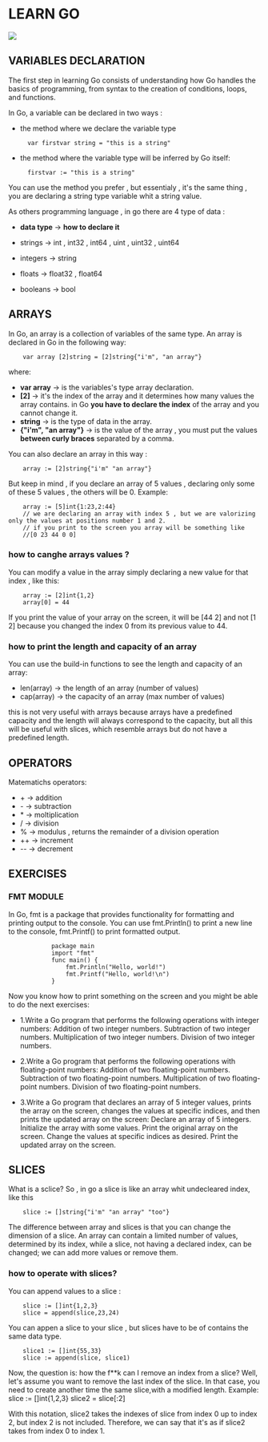 # LEARN GO  
![](https://www.filepicker.io/api/file/O8dz87hXSheB05h3nO4M)
## **VARIABLES DECLARATION**
The first step in learning Go consists of understanding how Go handles the basics of programming, from syntax to the creation of conditions, loops, and functions.

In Go, a variable can be declared in two ways :
- the method where we declare the variable type

        var firstvar string = "this is a string"

- the method where the variable type will be inferred by Go itself:

        firstvar := "this is a string" 

You can use the method you prefer , but essentialy , it's the same thing , you are declaring a string type variable whit a string value.

As others programming language , in go there are 4 type of data :

- **data type** -> **how to declare it**

- strings -> int , int32 , int64 , uint , uint32 , uint64 
- integers -> string
- floats -> float32 , float64
- booleans -> bool 

## **ARRAYS**

In Go, an array is a collection of variables of the same type.
An array is declared in Go in the following way:

        var array [2]string = [2]string{"i'm", "an array"}

where:

- **var array** -> is the variables's type array declaration.
- **[2]** -> it's the index of the array and it determines how many values the array contains. in Go **you have to declare the index** of the array and you cannot change it.
- **string** -> is the type of data in the array.
- **{"i'm", "an array"}** -> is the value of the array , you must put the values **between curly braces** separated by a comma. 

You can also declare an array in this way :

        array := [2]string{"i'm" "an array"}

But keep in mind , if you declare an array of 5 values , declaring only some of these 5 values , the others will be 0.
Example:

        array := [5]int{1:23,2:44}
        // we are declaring an array with index 5 , but we are valorizing only the values at positions number 1 and 2.
        // if you print to the screen you array will be something like
        //[0 23 44 0 0]

### **how to canghe arrays values ?**

You can modify a value in the array simply declaring a new value for that index , like this: 

        array := [2]int{1,2}
        array[0] = 44
If you print the value of your array on the screen, it will be [44 2] and not [1 2] because you changed the index 0 from its previous value to 44.

### **how to print the length and capacity of an array**

You can use the build-in functions to see the length and capacity of an array:
- len(array) -> the length of an array (number of values)
- cap(array) -> the capacity of an array (max number of values)

this is not very useful with arrays because arrays have a predefined capacity and the length will always correspond to the capacity, but all this will be useful with slices, which resemble arrays but do not have a predefined length.

## **OPERATORS** 
Matematichs operators:
- \+ -> addition
- \- -> subtraction
- \* -> moltiplication
- / -> division
- % -> modulus , returns the remainder of a division operation 
- ++ -> increment 
- \-- -> decrement

## **EXERCISES**

### **FMT MODULE**
In Go, fmt is a package that provides functionality for formatting and printing output to the console. You can use fmt.Println() to print a new line to the console, fmt.Printf() to print formatted output.

                package main
                import "fmt"
                func main() {
                    fmt.Println("Hello, world!")
                    fmt.Printf("Hello, world!\n")
                }

Now you know how to print something on the screen and you might be able to do the next exercises:

- 1.Write a Go program that performs the following operations with integer numbers:
Addition of two integer numbers.
Subtraction of two integer numbers.
Multiplication of two integer numbers.
Division of two integer numbers.

- 2.Write a Go program that performs the following operations with floating-point numbers:
Addition of two floating-point numbers.
Subtraction of two floating-point numbers.
Multiplication of two floating-point numbers.
Division of two floating-point numbers.

- 3.Write a Go program that declares an array of 5 integer values, prints the array on the screen, changes the values at specific indices, and then prints the updated array on the screen:
Declare an array of 5 integers.
Initialize the array with some values.
Print the original array on the screen.
Change the values at specific indices as desired.
Print the updated array on the screen.


## **SLICES**

What is a sclice? 
So , in go a slice is like an array whit undecleared index, like this 

        slice := []string{"i'm" "an array" "too"}

The difference between array and slices is that you can change the dimension of a slice.
An array can contain a limited number of values, determined by its index, while a slice, not having a declared index, can be changed; we can add more values or remove them.

### **how to operate with slices?**

You can append values to a slice :

        slice := []int{1,2,3}
        slice = append(slice,23,24)

You can appen a slice to your slice , but slices have to be of contains the same data type.

        slice1 := []int{55,33}
        slice := append(slice, slice1)

Now, the question is: how the f**k can I remove an index from a slice?
Well, let's assume you want to remove the last index of the slice. In that case, you need to create another time the same slice,with a modified length.
Example:
                slice := []int{1,2,3}
                slice2 = slice[:2]

With this notation, slice2 takes the indexes of slice from index 0 up to index 2, but index 2 is not included. Therefore, we can say that it's as if slice2 takes from index 0 to index 1. 
